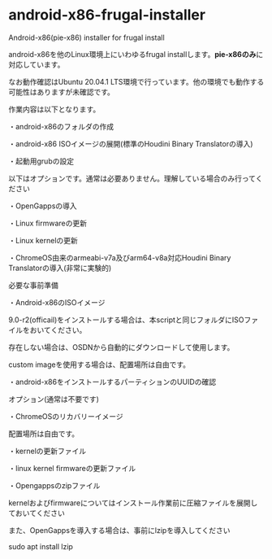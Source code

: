 # android-x86-frugal-installer
Android-x86(pie-x86) installer for frugal install

android-x86を他のLinux環境上にいわゆるfrugal installします。**pie-x86のみ**に対応しています。

なお動作確認はUbuntu 20.04.1 LTS環境で行っています。他の環境でも動作する可能性はありますが未確認です。

作業内容は以下となります。

・android-x86のフォルダの作成

・android-x86 ISOイメージの展開(標準のHoudini Binary Translatorの導入)

・起動用grubの設定

以下はオプションです。通常は必要ありません。理解している場合のみ行ってください

・OpenGappsの導入

・Linux firmwareの更新

・Linux kernelの更新

・ChromeOS由来のarmeabi-v7a及びarm64-v8a対応Houdini Binary Translatorの導入(非常に実験的)




必要な事前準備

・Android-x86のISOイメージ

9.0-r2(officail)をインストールする場合は、本scriptと同じフォルダにISOファイルをおいてください。

存在しない場合は、OSDNから自動的にダウンロードして使用します。

custom imageを使用する場合は、配置場所は自由です。

・android-x86をインストールするパーティションのUUIDの確認



オプション(通常は不要です)

・ChromeOSのリカバリーイメージ

配置場所は自由です。

・kernelの更新ファイル

・linux kernel firmwareの更新ファイル

・Opengappsのzipファイル

kernelおよびfirmwareについてはインストール作業前に圧縮ファイルを展開しておいてください

また、OpenGappsを導入する場合は、事前にlzipを導入してください

sudo apt install lzip

